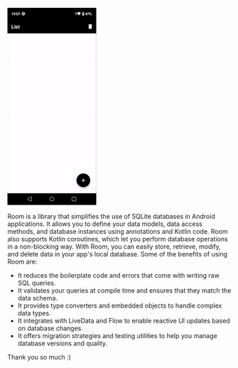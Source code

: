 [![Demo Doccou alpha](https://github.com/CRUDMehra/SampleRoomDB/blob/master/sample/ezgif.com-resize.gif)](https://youtu.be/h9y0Jo3zuQo)


Room is a library that simplifies the use of SQLite databases in Android applications. It allows you to define your data models, data access methods, and database instances using annotations and Kotlin code. Room also supports Kotlin coroutines, which let you perform database operations in a non-blocking way. With Room, you can easily store, retrieve, modify, and delete data in your app's local database. Some of the benefits of using Room are:

- It reduces the boilerplate code and errors that come with writing raw SQL queries.
- It validates your queries at compile time and ensures that they match the data schema.
- It provides type converters and embedded objects to handle complex data types.
- It integrates with LiveData and Flow to enable reactive UI updates based on database changes.
- It offers migration strategies and testing utilities to help you manage database versions and quality.

Thank you so much :) 


